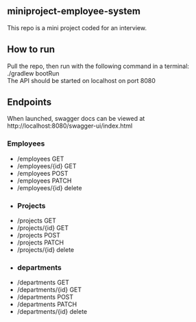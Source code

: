 ##   miniproject-employee-system
This repo is a mini project coded for an interview.
## How to run
Pull the repo, then run with the following command in a terminal:<br>
./gradlew bootRun<br>
The API should be started on localhost on port 8080
## Endpoints
When launched, swagger docs can be viewed at http://localhost:8080/swagger-ui/index.html
### Employees
- /employees GET
- /employees/{id} GET
- /employees POST
- /employees PATCH
- /employees/{id} delete
- ### Projects
- /projects GET
- /projects/{id} GET
- /projects POST
- /projects PATCH
- /projects/{id} delete
- ### departments
- /departments GET
- /departments/{id} GET
- /departments POST
- /departments PATCH
- /departments/{id} delete
